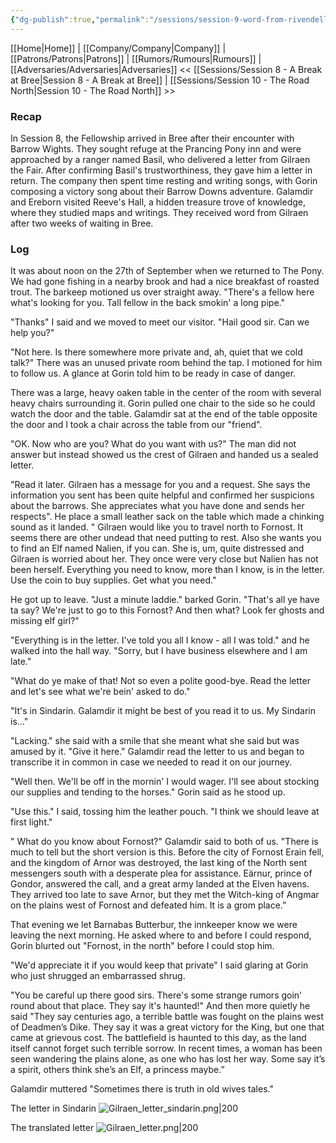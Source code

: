```yaml
---
{"dg-publish":true,"permalink":"/sessions/session-9-word-from-rivendell/","tags":["TOR","tolkien","lord-of-the-rings","middle-earth"]}
---
```


[[Home\|Home]] | [[Company/Company\|Company]] | [[Patrons/Patrons\|Patrons]] | [[Rumors/Rumours\|Rumours]] | [[Adversaries/Adversaries\|Adversaries]]
<< [[Sessions/Session 8 - A Break at Bree\|Session 8 - A Break at Bree]] | [[Sessions/Session 10 - The Road North\|Session 10 - The Road North]] >>
### Recap
In Session 8, the Fellowship arrived in Bree after their encounter with Barrow Wights. They sought refuge at the Prancing Pony inn and were approached by a ranger named Basil, who delivered a letter from Gilraen the Fair. After confirming Basil's trustworthiness, they gave him a letter in return. The company then spent time resting and writing songs, with Gorin composing a victory song about their Barrow Downs adventure. Galamdir and Ereborn visited Reeve's Hall, a hidden treasure trove of knowledge, where they studied maps and writings. They received word from Gilraen after two weeks of waiting in Bree.
### Log


It was about noon on the 27th of September when we returned to The Pony. We had gone fishing in a nearby brook and had a nice breakfast of roasted trout. The barkeep motioned us over straight away. "There's a fellow here what's looking for you. Tall fellow in the back smokin' a long pipe."

"Thanks" I said and we moved to meet our visitor. "Hail good sir. Can we help you?"

"Not here. Is there somewhere more private and, ah, quiet that we cold talk?" There was an unused private room behind the tap. I motioned for him to follow us. A glance at Gorin told him to be ready in case of danger.

There was a large, heavy oaken table in the center of the room with several heavy chairs surrounding it. Gorin pulled one chair to the side so he could watch the door and the table. Galamdir sat at the end of the table opposite the door and I took a chair across the table from our "friend".

"OK. Now who are you? What do you want with us?" The man did not answer but instead showed us the crest of Gilraen and handed us a sealed letter. 

"Read it later. Gilraen has a message for you and a request. She says the information you sent has been quite helpful and confirmed her suspicions about the barrows. She appreciates what you have done and sends her respects". He place a small leather sack on the table which made a chinking sound as it landed. " Gilraen would like you to travel north to Fornost. It seems there are other undead that need putting to rest. Also she wants you to find an Elf named Nalien, if you can. She is, um, quite distressed and Gilraen is worried about her. They once were very close but Nalien has not been herself. Everything you need to know, more than I know, is in the letter. Use the coin to buy supplies. Get what you need."

He got up to leave. "Just a minute laddie." barked Gorin. "That's all ye have ta say? We're just to go to this Fornost? And then what? Look fer ghosts and missing elf girl?"

"Everything is in the letter. I've told you all I know - all I was told." and he walked into the hall way. "Sorry, but I have business elsewhere and I am late."

"What do ye make of that! Not so even a polite good-bye. Read the letter and let's see what we're bein' asked to do."

"It's in Sindarin. Galamdir it might be best of you read it to us. My Sindarin is..."

"Lacking." she said with a smile that she meant what she said but was amused by it. "Give it here." Galamdir read the letter to us and began to transcribe it in common in case we needed to read it on our journey. 

"Well then. We'll be off in the mornin' I would wager. I'll see about stocking our supplies and tending to the horses." Gorin said as he stood up.

"Use this." I said, tossing him the leather pouch. "I think we should leave at first light."

" What do you know about Fornost?" Galamdir said to both of us. "There is much to tell but the short version is this. Before the city of Fornost Erain fell, and the kingdom of Arnor was destroyed, the last king of the North sent messengers south with a
desperate plea for assistance. Eärnur, prince of Gondor, answered the call, and a great army landed at the Elven havens. They arrived too late to save Arnor, but they met the Witch-king of Angmar on the plains west of Fornost and defeated him.  It is a grom place.”

That evening we let Barnabas Butterbur, the innkeeper know we were leaving the next morning. He asked where to and before I could respond, Gorin blurted out "Fornost, in the north" before I could stop him.

"We'd appreciate it if you would keep that private" I said glaring at Gorin who just shrugged an embarrassed shrug.

"You be careful up there good sirs. There's some strange rumors goin' round about that place. They say it's haunted!" And then more quietly he said "They say centuries ago, a terrible battle was fought on the plains west of Deadmen’s Dike. They say it was a great victory for the King, but one that came at grievous cost. The battlefield is haunted to this day, as the land itself cannot forget such terrible sorrow. In recent times, a woman has been seen wandering the plains alone, as one who has lost her way. Some say it’s a spirit, others think she’s an Elf, a princess maybe.”

Galamdir muttered "Sometimes there is truth in old wives tales."

The letter in Sindarin
![Gilraen_letter_sindarin.png|200](/img/user/zz_assetts/Gilraen_letter_sindarin.png)

The translated letter
![Gilraen_letter.png|200](/img/user/zz_assetts/Gilraen_letter.png)